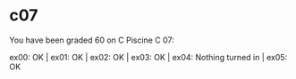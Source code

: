 # c07

You have been graded 60 on C Piscine C 07:

ex00: OK | ex01: OK | ex02: OK | ex03: OK | ex04: Nothing turned in | ex05: OK
